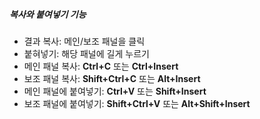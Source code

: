 ##### 복사와 붙여넣기 기능

- 결과 복사: 메인/보조 패널을 클릭
- 붙혀넣기: 해당 패널에 길게 누르기
- 메인 패널 복사: **Ctrl+C** 또는 **Ctrl+Insert**
- 보조 패널 복사: **Shift+Ctrl+C** 또는 **Alt+Insert**
- 메인 패널에 붙여넣기: **Ctrl+V** 또는 **Shift+Insert**
- 보조 패널에 붙여넣기: **Shift+Ctrl+V** 또는 **Alt+Shift+Insert**
